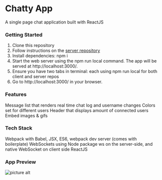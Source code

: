 Chatty App
=====================

A single page chat application built with ReactJS

### Getting Started

1. Clone this repository
2. Follow instructions on the [server repository](https://github.com/julia-rom/chatty-app-server/ "Server repo")
2. Install dependencies: npm i
3. Start the web server using the npm run local command. The app will be served at http://localhost:3000/.
4. Ensure you have two tabs in terminal: each using npm run local for both client and server repos
5. Go to http://localhost:3000/ in your browser.

### Features

Message list that renders real time chat log and username changes
Colors set for different users
Header that displays amount of connected users
Embed images & gifs

### Tech Stack

Webpack with Babel, JSX, ES6, webpack dev server (comes with boilerplate)
WebSockets using Node package ws on the server-side, and native WebSocket on client side
ReactJS

### App Preview

![picture alt](https://github.com/julia-rom/chatty-app/blob/master/media/chatty-app-vid.gif)
